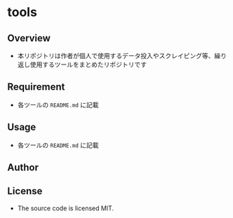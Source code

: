 # tools
## Overview
- 本リポジトリは作者が個人で使用するデータ投入やスクレイピング等、繰り返し使用するツールをまとめたリポジトリです

## Requirement
- 各ツールの `README.md` に記載

## Usage
- 各ツールの `README.md` に記載

## Author

## License
- The source code is licensed MIT.